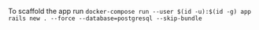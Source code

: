 To scaffold the app run `docker-compose run --user $(id -u):$(id -g) app rails new . --force --database=postgresql --skip-bundle`
